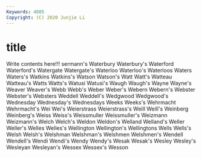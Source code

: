 ```yaml
---
Keywords: 4805
Copyright: (C) 2020 Junjie Li
---
```


# title

Write contents here!!!
sermann's 
Waterbury 
Waterbury's 
Waterford 
Waterford's 
Watergate
Watergate's 
Waterloo 
Waterloo's 
Waterloos 
Waters 
Waters's 
Watkins 
Watkins's 
Watson 
Watson's
Watt 
Watt's 
Watteau 
Watteau's 
Watts 
Watts's 
Watusi 
Watusi's 
Waugh 
Waugh's
Wayne 
Wayne's 
Weaver 
Weaver's 
Webb 
Webb's 
Weber 
Weber's 
Webern 
Webern's
Webster 
Webster's 
Websters 
Weddell 
Weddell's 
Wedgwood 
Wedgwood's 
Wednesday 
Wednesday's 
Wednesdays
Weeks 
Weeks's 
Wehrmacht 
Wehrmacht's 
Wei 
Wei's 
Weierstrass 
Weierstrass's 
Weill 
Weill's
Weinberg 
Weinberg's 
Weiss 
Weiss's 
Weissmuller 
Weissmuller's 
Weizmann 
Weizmann's 
Welch 
Welch's
Weldon 
Weldon's 
Welland 
Welland's 
Weller 
Weller's 
Welles 
Welles's 
Wellington 
Wellington's
Wellingtons 
Wells 
Wells's 
Welsh 
Welsh's 
Welshman 
Welshman's 
Welshmen 
Welshmen's 
Wendell
Wendell's 
Wendi 
Wendi's 
Wendy 
Wendy's 
Wesak 
Wesak's 
Wesley 
Wesley's 
Wesleyan
Wesleyan's 
Wessex 
Wessex's 
Wesson 
